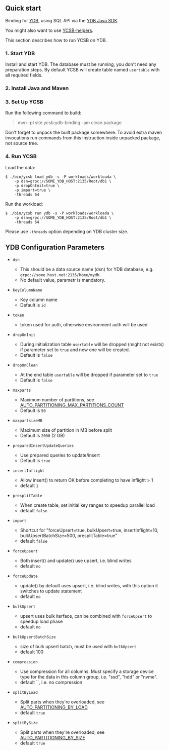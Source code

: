 <!--
Copyright (c) 2022 YCSB contributors. All rights reserved.

Licensed under the Apache License, Version 2.0 (the "License"); you
may not use this file except in compliance with the License. You
may obtain a copy of the License at

http://www.apache.org/licenses/LICENSE-2.0

Unless required by applicable law or agreed to in writing, software
distributed under the License is distributed on an "AS IS" BASIS,
WITHOUT WARRANTIES OR CONDITIONS OF ANY KIND, either express or
implied. See the License for the specific language governing
permissions and limitations under the License. See accompanying
LICENSE file.
-->

## Quick start

Binding for [YDB](https://www.ydb.tech/), using SQL API
via the [YDB Java SDK](https://github.com/yandex-cloud/ydb-java-sdk).

You might also want to use [YCSB-helpers](https://github.com/eivanov89/YCSB-helpers).

This section describes how to run YCSB on YDB.

### 1. Start YDB

Install and start YDB. The database must be running, you don't need any preparation steps.
By default YCSB will create table named `usertable` with all required fields.

### 2. Install Java and Maven


### 3. Set Up YCSB

Run the following command to build:

  > mvn -pl site.ycsb:ydb-binding -am clean package

Don't forget to unpack the built package somewhere. To avoid extra maven invocations run commands from this instruction inside unpacked package, not source tree.

### 4. Run YCSB

Load the data:

    $ ./bin/ycsb load ydb -s -P workloads/workloada \
        -p dsn=grpc://SOME_YDB_HOST:2135/Root/db1 \
        -p dropOnInit=true \
        -p import=true \
        -threads 64

Run the workload:

    $ ./bin/ycsb run ydb -s -P workloads/workloada \
        -p dsn=grpc://SOME_YDB_HOST:2135/Root/db1 \
        -threads 64

Please use `-threads` option depending on YDB cluster size.

## YDB Configuration Parameters

- `dsn`
  - This should be a data source name (dsn) for YDB database, e.g. `grpc://some.host.net:2135/home/mydb`.
  - No default value, parametr is mandatory.

- `keyColumnName`
  - Key column name
  - Default is `id`

- `token`
  - token used for auth, otherwise environment auth will be used

- `dropOnInit`
  - During initialization table `usertable` will be dropped (might not exists) if parameter set to `true` and new one will be created.
  - Default is `false`

- `dropOnClean`
  - At the end table `usertable` will be dropped if parameter set to `true`
  - Default is `false`

- `maxparts`
  - Maximum number of partitions, see [AUTO_PARTITIONING_MAX_PARTITIONS_COUNT](https://ydb.tech/en/docs/concepts/datamodel#auto_partitioning_max_partitions_count)
  - Default is `50`

- `maxpartsizeMB`
  - Maximum size of partition in MB before split
  - Default is `2000` (2 GB)

- `preparedInsertUpdateQueries`
  - Use prepared queries to update/insert
  - Default is `true`

- `insertInflight`
  - Allow insert() to return OK before completing to have inflight > 1
  - default `1`

- `presplitTable`
  - When create table, set initial key ranges to speedup parallel load
  - default `false`

- `import`
  - Shortcut for "forceUpsert=true, bulkUpsert=true, insertInflight=10, bulkUpsertBatchSize=500, presplitTable=true"
  - default `false`

- `forceUpsert`
  - Both insert() and update() use upsert, i.e. blind writes
  - default `no`

- `forceUpdate`
  - update() by default uses upsert, i.e. blind writes, with this option it switches to update statement
  - default `no`

- `bulkUpsert`
  - upsert uses bulk iterface, can be combined with `forceUpsert` to speedup load phase
  - default `no`

- `bulkUpsertBatchSize`
  - size of bulk upsert batch, must be used with `bulkUpsert`
  - default 100

- `compression`
  - Use compression for all columns. Must specify a storage device type for the data in this column group, i.e. "ssd", "hdd" or "nvme".
  - default ``, i.e. no compression

- `splitByLoad`
  - Split parts when they're overloaded, see [AUTO_PARTITIONING_BY_LOAD](https://ydb.tech/en/docs/concepts/datamodel#auto_partitioning_by_load)
  - default `true`

- `splitBySize`
  - Split parts when they're overloaded, see [AUTO_PARTITIONING_BY_SIZE](https://ydb.tech/en/docs/concepts/datamodel#auto_partitioning_by_size)
  - default `true`